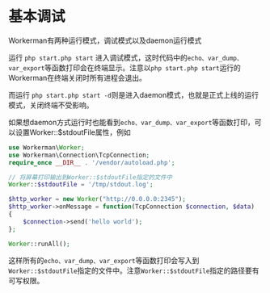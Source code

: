 # 基本调试

Workerman有两种运行模式，调试模式以及daemon运行模式

运行 ```php start.php start``` 进入调试模式，这时代码中的```echo、var_dump、var_export```等函数打印会在终端显示。注意以```php start.php start```运行的Workerman在终端关闭时所有进程会退出。

而运行 ```php start.php start -d```则是进入daemon模式，也就是正式上线的运行模式，关闭终端不受影响。


如果想daemon方式运行时也能看到```echo、var_dump、var_export```等函数打印，可以设置Worker::$stdoutFile属性，例如

```php
use Workerman\Worker;
use Workerman\Connection\TcpConnection;
require_once __DIR__ . '/vendor/autoload.php';

// 将屏幕打印输出到Worker::$stdoutFile指定的文件中
Worker::$stdoutFile = '/tmp/stdout.log';

$http_worker = new Worker("http://0.0.0.0:2345");
$http_worker->onMessage = function(TcpConnection $connection, $data)
{
    $connection->send('hello world');
};

Worker::runAll();
```
这样所有的```echo、var_dump、var_export```等函数打印会写入到```Worker::$stdoutFile```指定的文件中。注意```Worker::$stdoutFile```指定的路径要有可写权限。


